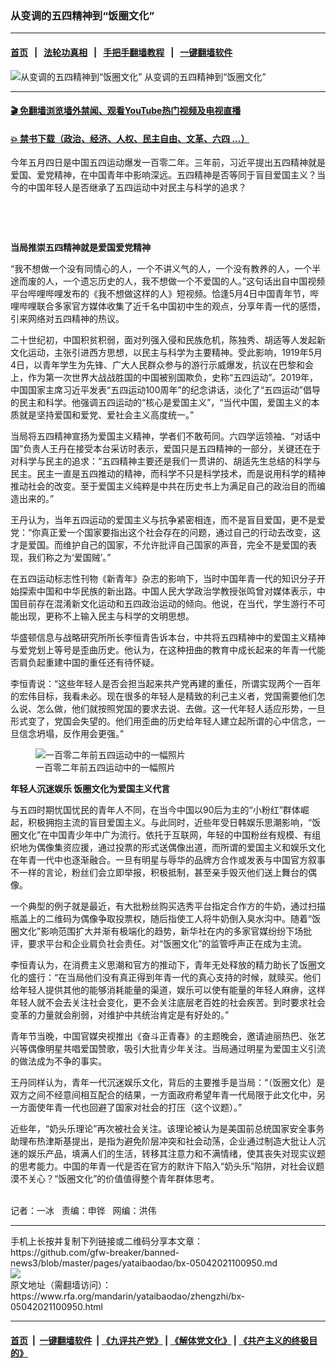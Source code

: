 ### 从变调的五四精神到“饭圈文化”
------------------------

#### [首页](https://github.com/gfw-breaker/banned-news3/blob/master/README.md) &nbsp;&nbsp;|&nbsp;&nbsp; [法轮功真相](https://github.com/begood0513/basic/blob/master/README.md)  &nbsp;&nbsp;|&nbsp;&nbsp; [手把手翻墙教程](https://github.com/gfw-breaker/guides/wiki)  &nbsp;&nbsp;|&nbsp;&nbsp; [一键翻墙软件](https://github.com/gfw-breaker/nogfw/blob/master/README.md)  



<div id="headerimg">
 <img alt="从变调的五四精神到“饭圈文化”" src="https://www.rfa.org/mandarin/yataibaodao/zhengzhi/bx-05042021100950.html/@@images/0d604e3a-a1b1-48f8-a717-d2fb96683e9b.jpeg" title="从变调的五四精神到“饭圈文化”"/>
 <span class="lead_image_caption">
  从变调的五四精神到“饭圈文化”
 </span>
 <!-- zoomattribute -->
</div>

<hr/>


#### [ 🎬  免翻墙浏览墙外禁闻、观看YouTube热门视频及电视直播](https://github.com/gfw-breaker/HelloWorld)

#### [ 💥  禁书下载（政治、经济、人权、民主自由、文革、六四 ...）](https://github.com/gfw-breaker/books/blob/master/README.md)

<div id="storytext">
 <p>
 </p>
 <p>
  今年五月四日是中国五四运动爆发一百零二年。三年前，习近平提出五四精神就是爱国、爱党精神，在中国青年中影响深远。五四精神是否等同于盲目爱国主义？当今的中国年轻人是否继承了五四运动中对民主与科学的追求？
 </p>
 <p>
  <br/>
 </p>
 <p>
  <br/>
 </p>
 <p>
  <strong>
   当局推崇五四精神就是爱国爱党精神
  </strong>
 </p>
 <p>
  “我不想做一个没有同情心的人，一个不讲义气的人，一个没有教养的人，一个半途而废的人，一个遗忘历史的人，我不想做一个不爱国的人。”这句话出自中国视频平台哔哩哔哩发布的《我不想做这样的人》短视频。恰逢5月4日中国青年节，哔哩哔哩联合多家官方媒体收集了近千名中国初中生的观点，分享年青一代的感悟，引来网络对五四精神的热议。
 </p>
 <p>
  二十世纪初，中国积贫积弱，面对列强入侵和民族危机，陈独秀、胡适等人发起新文化运动，主张引进西方思想，以民主与科学为主要精神。受此影响，1919年5月4日，以青年学生为先锋、广大人民群众参与的游行示威爆发，抗议在巴黎和会上，作为第一次世界大战战胜国的中国被别国欺负，史称“五四运动”。2019年，中国国家主席习近平发表“五四运动100周年”的纪念讲话，淡化了“五四运动”倡导的民主和科学。他强调五四运动的“核心是爱国主义”，“当代中国，爱国主义的本质就是坚持爱国和爱党、爱社会主义高度统一。”
 </p>
 <p>
  当局将五四精神宣扬为爱国主义精神，学者们不敢苟同。六四学运领袖、“对话中国”负责人王丹在接受本台采访时表示，爱国只是五四精神的一部分，关键还在于对科学与民主的追求：“五四精神主要还是我们一贯讲的、胡适先生总结的科学与民主。民主一直是五四推动的精神，而科学不只是科学技术，而是说用科学的精神推动社会的改变。至于爱国主义纯粹是中共在历史书上为满足自己的政治目的而编造出来的。”
 </p>
 <p>
  王丹认为，当年五四运动的爱国主义与抗争紧密相连，而不是盲目爱国，更不是爱党：“你真正爱一个国家要指出这个社会存在的问题，通过自己的行动去改变，这才是爱国。而维护自己的国家，不允许批评自己国家的声音，完全不是爱国的表现，我们称之为‘爱国贼’。”
 </p>
 <p>
  在五四运动标志性刊物《新青年》杂志的影响下，当时中国年青一代的知识分子开始探索中国和中华民族的新出路。中国人民大学政治学教授张鸣曾对媒体表示，中国目前存在混淆新文化运动和五四政治运动的倾向。他说，在当代，学生游行不可能出现，更称不上输入民主与科学的文明思想。
 </p>
 <p>
  华盛顿信息与战略研究所所长李恒青告诉本台，中共将五四精神中的爱国主义精神与爱党划上等号是歪曲历史。他认为，在这种扭曲的教育中成长起来的年青一代能否肩负起重建中国的重任还有待怀疑。
 </p>
 <p>
  李恒青说：“这些年轻人是否会担当起来共产党再建的重任，所谓实现两个一百年的宏伟目标，我看未必。现在很多的年轻人是精致的利己主义者，党国需要他们怎么说、怎么做，他们就按照党国的要求去说、去做。这一代年轻人适应形势，一旦形式变了，党国会失望的。他们用歪曲的历史给年轻人建立起所谓的心中信念，一旦信念坍塌，反作用会更强。”
 </p>
 <p>
  <figure class="image-richtext image-inline captioned" style="width:620px;">
   <img alt="一百零二年前五四运动中的一幅照片" src="https://www.rfa.org/mandarin/yataibaodao/zhengzhi/bx-05042021100950.html/bx0504.jpg/@@images/b6df545b-740f-4ed8-83f9-9b9164c013bf.png" title="bx0504.jpg"/>
   <figcaption class="image-caption">
    一百零二年前五四运动中的一幅照片
   </figcaption>
   <small>
   </small>
  </figure>
 </p>
 <p>
  <strong>
   年轻人沉迷娱乐
  </strong>
  <strong>
   饭圈文化为爱国主义代言
  </strong>
 </p>
 <p>
  与五四时期忧国忧民的青年人不同，在当今中国以90后为主的“小粉红”群体崛起，积极拥抱主流的盲目爱国主义。与此同时，近些年受日韩娱乐思潮影响，“饭圈文化”在中国青少年中广为流行。依托于互联网，年轻的中国粉丝有规模、有组织地为偶像集资应援，通过投票的形式送偶像出道，而所谓的爱国主义和娱乐文化在年青一代中也逐渐融合。一旦有明星与辱华的品牌方合作或发表与中国官方叙事不一样的言论，粉丝们会立即举报，积极抵制，甚至亲手毁灭他们送上舞台的偶像。
 </p>
 <p>
  一个典型的例子就是最近，有大批粉丝购买选秀平台指定合作方的牛奶，通过扫描瓶盖上的二维码为偶像争取投票权，随后指使工人将牛奶倒入臭水沟中。随着“饭圈文化”影响范围扩大并渐有极端化的趋势，新华社在内的多家官媒纷纷下场批评，要求平台和企业肩负社会责任。对“饭圈文化”的监管呼声正在成为主流。
 </p>
 <p>
  李恒青认为，在消费主义思潮和官方的推动下，青年无处释放的精力助长了饭圈文化的盛行：“在当局他们没有真正得到年青一代的真心支持的时候，就赎买。他们给年轻人提供其他的能够消耗能量的渠道，娱乐可以使有能量的年轻人麻痹，这样年轻人就不会去关注社会变化，更不会关注底层老百姓的社会疾苦。到时要求社会变革的力量就会削弱，对维护中共统治肯定是有好处的。”
 </p>
 <p>
  青年节当晚，中国官媒央视推出《奋斗正青春》的主题晚会，邀请迪丽热巴、张艺兴等偶像明星共唱爱国赞歌，吸引大批青少年关注。当局通过明星为爱国主义引流的做法成为不争的事实。
 </p>
 <p>
  王丹同样认为，青年一代沉迷娱乐文化，背后的主要推手是当局：“（饭圈文化）是双方之间不经意间相互配合的结果，一方面政府希望年青一代局限于此文化中，另一方面使年青一代也回避了国家对社会的打压（这个议题）。”
 </p>
 <p>
  近些年，“奶头乐理论”再次被社会关注。该理论被认为是美国前总统国家安全事务助理布热津斯基提出，是指为避免阶层冲突和社会动荡，企业通过制造大批让人沉迷的娱乐产品，填满人们的生活，转移其注意力和不满情绪，使其丧失对现实议题的思考能力。中国的年青一代是否在官方的默许下陷入“奶头乐”陷阱，对社会议题漠不关心？“饭圈文化”的价值值得整个青年群体思考。
 </p>
 <p>
  <br/>
  记者：一冰   责编：申铧   网编：洪伟
 </p>
</div>

<hr/>
手机上长按并复制下列链接或二维码分享本文章：<br/>
https://github.com/gfw-breaker/banned-news3/blob/master/pages/yataibaodao/bx-05042021100950.md <br/>
<a href='https://github.com/gfw-breaker/banned-news3/blob/master/pages/yataibaodao/bx-05042021100950.md'><img src='https://github.com/gfw-breaker/banned-news3/blob/master/pages/yataibaodao/bx-05042021100950.md.png'/></a> <br/>
原文地址（需翻墙访问）：https://www.rfa.org/mandarin/yataibaodao/zhengzhi/bx-05042021100950.html


------------------------
#### [首页](https://github.com/gfw-breaker/banned-news3/blob/master/README.md) &nbsp;|&nbsp; [一键翻墙软件](https://github.com/gfw-breaker/nogfw/blob/master/README.md) &nbsp;| [《九评共产党》](https://github.com/gfw-breaker/9ping.md/blob/master/README.md#九评之一评共产党是什么) | [《解体党文化》](https://github.com/gfw-breaker/jtdwh.md/blob/master/README.md) | [《共产主义的终极目的》](https://github.com/gfw-breaker/gczydzjmd.md/blob/master/README.md)


<img src='http://gfw-breaker.win/banned-news3/pages/yataibaodao/bx-05042021100950.md' width='0px' height='0px'/>